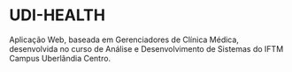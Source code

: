 # UDI-HEALTH
Aplicação Web, baseada em Gerenciadores de Clínica Médica, desenvolvida no curso de Análise e Desenvolvimento de Sistemas do IFTM Campus Uberlândia Centro.
